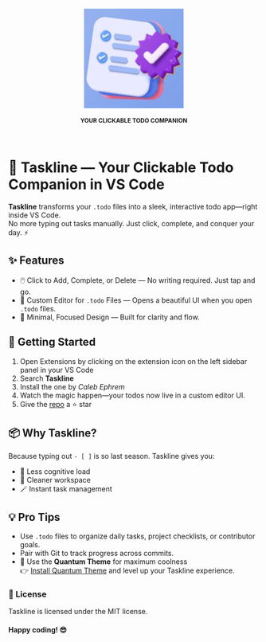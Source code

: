 <br />
<div align="center">

  <img src="https://github.com/calebephrem/taskline/blob/main/assets/icon.png?raw=true" alt="Quantum Theme" width="200" height="200" />

  <p align="center" style="margin-top: 12px;">
    <strong><small>YOUR CLICKABLE TODO COMPANION</small></strong>
  </p>
  
</div>

<br />

# 🧵 Taskline — Your Clickable Todo Companion in VS Code

**Taskline** transforms your `.todo` files into a sleek, interactive todo app—right inside VS Code.  
No more typing out tasks manually. Just click, complete, and conquer your day. ⚡

## ✨ Features

- 🖱️ Click to Add, Complete, or Delete — No writing required. Just tap and go.
- 📁 Custom Editor for `.todo` Files — Opens a beautiful UI when you open `.todo` files.
- 🎨 Minimal, Focused Design — Built for clarity and flow.

## 🚀 Getting Started

1. Open Extensions by clicking on the extension icon on the left sidebar panel in your VS Code
2. Search **Taskline**
3. Install the one by _Caleb Ephrem_
4. Watch the magic happen—your todos now live in a custom editor UI.
5. Give the [repo](https://github.com/calebephrem/taskline) a ⭐ star

## 📦 Why Taskline?

Because typing out `- [ ]` is so last season. Taskline gives you:

- 🧠 Less cognitive load
- 🧼 Cleaner workspace
- 🪄 Instant task management

## 💡 Pro Tips

- Use `.todo` files to organize daily tasks, project checklists, or contributor goals.
- Pair with Git to track progress across commits.
- 🧠 Use the **Quantum Theme** for maximum coolness  
  👉 [Install Quantum Theme](https://marketplace.visualstudio.com/items?itemName=CalebEphrem.quantum) and level up your Taskline experience.

### 📄 License

Taskline is licensed under the MIT license.

#### Happy coding! 😎
